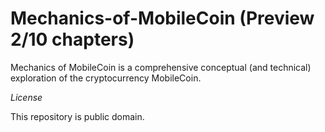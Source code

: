 # Mechanics-of-MobileCoin (Preview 2/10 chapters)

Mechanics of MobileCoin is a comprehensive conceptual (and technical) exploration of the cryptocurrency MobileCoin.


*License*

This repository is public domain.